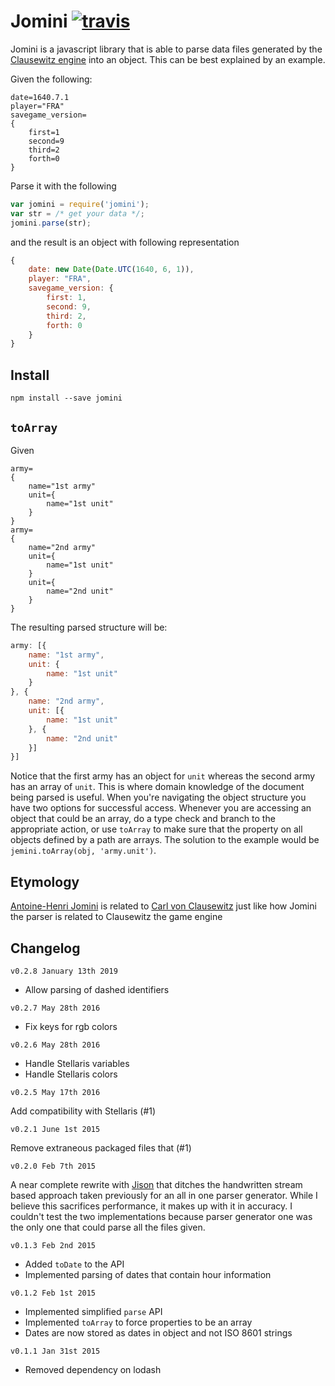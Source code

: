 # Jomini [![travis][travis-image]][travis-url]

[travis-image]: https://img.shields.io/travis/nickbabcock/jomini.svg?style=flat
[travis-url]: https://travis-ci.org/nickbabcock/jomini

Jomini is a javascript library that is able to parse data files generated by
the [Clausewitz engine][] into an object. This can be best explained by an
example.

Given the following:

```
date=1640.7.1
player="FRA"
savegame_version=
{
    first=1
    second=9
    third=2
    forth=0
}
```

Parse it with the following

```js
var jomini = require('jomini');
var str = /* get your data */;
jomini.parse(str);
```

and the result is an object with following representation

```js
{
    date: new Date(Date.UTC(1640, 6, 1)),
    player: "FRA",
    savegame_version: {
        first: 1,
        second: 9,
        third: 2,
        forth: 0
    }
}
```

## Install

```
npm install --save jomini
```

## `toArray`

Given

```
army=
{
    name="1st army"
    unit={
        name="1st unit"
    }
}
army=
{
    name="2nd army"
    unit={
        name="1st unit"
    }
    unit={
        name="2nd unit"
    }
}
```

The resulting parsed structure will be:

```js
army: [{
    name: "1st army",
    unit: {
        name: "1st unit"
    }
}, {
    name: "2nd army",
    unit: [{
        name: "1st unit"
    }, {
        name: "2nd unit"
    }]
}]
```

Notice that the first army has an object for `unit` whereas the second army
has an array of `unit`. This is where domain knowledge of the document being
parsed is useful. When you're navigating the object structure you have two
options for successful access. Whenever you are accessing an object that could
be an array, do a type check and branch to the appropriate action, or use
`toArray` to make sure that the property on all objects defined by a path
are arrays. The solution to the example would be `jemini.toArray(obj,
'army.unit')`.

## Etymology

[Antoine-Henri Jomini][Jomini] is related to [Carl von Clausewitz][Clausewitz]
just like how Jomini the parser is related to Clausewitz the game engine

## Changelog

`v0.2.8 January 13th 2019`

- Allow parsing of dashed identifiers

`v0.2.7 May 28th 2016`

- Fix keys for rgb colors

`v0.2.6 May 28th 2016`

- Handle Stellaris variables
- Handle Stellaris colors

`v0.2.5 May 17th 2016`

Add compatibility with Stellaris (#1)

`v0.2.1 June 1st 2015`

Remove extraneous packaged files that (#1)

`v0.2.0 Feb 7th 2015`

A near complete rewrite with [Jison](http://zaach.github.io/jison/) that
ditches the handwritten stream based approach taken previously for an all in
one parser generator. While I believe this sacrifices performance, it makes up
with it in accuracy. I couldn't test the two implementations because parser
generator one was the only one that could parse all the files given.

`v0.1.3 Feb 2nd 2015`

- Added `toDate` to the API
- Implemented parsing of dates that contain hour information

`v0.1.2 Feb 1st 2015`

- Implemented simplified `parse` API
- Implemented `toArray` to force properties to be an array
- Dates are now stored as dates in object and not ISO 8601 strings

`v0.1.1 Jan 31st 2015`

- Removed dependency on lodash

[Clausewitz engine]: http://en.wikipedia.org/wiki/Paradox_Development_Studio#Clausewitz_Engine
[Clausewitz]: http://en.wikipedia.org/wiki/Carl_von_Clausewitz
[Jomini]: http://en.wikipedia.org/wiki/Antoine-Henri_Jomini
